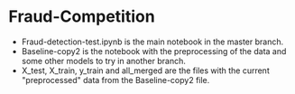 # Fraud-Competition
* Fraud-detection-test.ipynb is the main notebook in the master branch.
* Baseline-copy2 is the notebook with the preprocessing of the data and some other models to try in another branch.
* X_test, X_train, y_train and all_merged are the files with the current "preprocessed" data from the Baseline-copy2 file.
